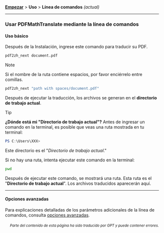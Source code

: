 [**Empezar**](./empezar.md) > **Uso** > **Línea de comandos** _(actual)_

---

### Usar PDFMathTranslate mediante la línea de comandos

#### Uso básico

Después de la Instalación, ingrese este comando para traducir su PDF.

```bash
pdf2zh_next document.pdf
```

> [!NOTE]
> 
> Si el nombre de la ruta contiene espacios, por favor enciérrelo entre comillas.
> 
> ```bash
> pdf2zh_next "path with spaces/document.pdf"
> ```

Después de ejecutar la traducción, los archivos se generan en el **directorio de trabajo actual**.

> [!TIP]
> **¿Dónde está mi "Directorio de trabajo actual"?**
> Antes de ingresar un comando en la terminal, es posible que veas una ruta mostrada en tu terminal:
> 
> ```powershell
> PS C:\Users\XXX>
> ```
> 
> Este directorio es el "*Directorio de trabajo actual*."
> 
> Si no hay una ruta, intenta ejecutar este comando en la terminal:
> 
> ```bash
> pwd
> ```
> 
> Después de ejecutar este comando, se mostrará una ruta. Esta ruta es el "**Directorio de trabajo actual**". Los archivos traducidos aparecerán aquí.

---

#### Opciones avanzadas

Para explicaciones detalladas de los parámetros adicionales de la línea de comandos, consulta [opciones avanzadas](./../advanced/advanced.md).

<div align="right"> 
<h6><small>Parte del contenido de esta página ha sido traducido por GPT y puede contener errores.</small></h6>